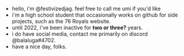 * hello, i'm @festivizedjag. feel free to call me umi if you'd like
* i'm a high school student that occasionally works on github for side projects, such as the 76 Royals website.
* until 2022, i've been inactive for <b>two or three?</b> years.
* i do have social media, contact me primarily on discord @balaluga#4702.
* have a nice day, folks.

<!---
festivizedjag/festivizedjag is a ✨ special ✨ repository because its `README.md` (this file) appears on your GitHub profile.
You can click the Preview link to take a look at your changes.
--->
